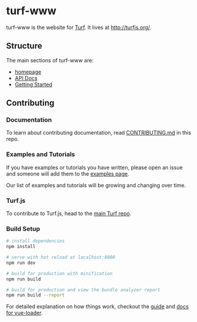 # turf-www

turf-www is the website for [Turf](http://github.com/turfjs/turf). It lives at http://turfjs.org/.

## Structure

The main sections of turf-www are:

- [homepage](http://turfjs.org)
- [API Docs](http://turfjs.org/docs)
- [Getting Started](http://turfjs.org/getting-started)

## Contributing

### Documentation

To learn about contributing documentation, read [CONTRIBUTING.md](https://github.com/Turfjs/turf-www/blob/master/CONTRIBUTING.md) in this repo.

### Examples and Tutorials

If you have examples or tutorials you have written, please open an issue and someone will add them to the [examples page](https://github.com/Turfjs/turf-www/blob/gh-pages/examples).

Our list of examples and tutorials will be growing and changing over time.

### Turf.js

To contribute to Turf.js, head to the [main Turf repo](https://github.com/Turfjs/turf).


### Build Setup

``` bash
# install dependencies
npm install

# serve with hot reload at localhost:8080
npm run dev

# build for production with minification
npm run build

# build for production and view the bundle analyzer report
npm run build --report
```

For detailed explanation on how things work, checkout the [guide](http://vuejs-templates.github.io/webpack/) and [docs for vue-loader](http://vuejs.github.io/vue-loader).
